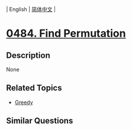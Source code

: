 
| English | [简体中文](README.md) |
# [0484. Find Permutation](https://leetcode-cn.com/problems/find-permutation/)
## Description
None
## Related Topics
- [Greedy](https://leetcode-cn.com/tag/greedy)
## Similar Questions

